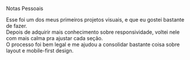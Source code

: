 Notas Pessoais

Esse foi um dos meus primeiros projetos visuais, e que eu gostei bastante de fazer.  
Depois de adquirir mais conhecimento sobre responsividade, voltei nele com mais calma pra ajustar cada seção.  
O processo foi bem legal e me ajudou a consolidar bastante coisa sobre layout e mobile-first design.
